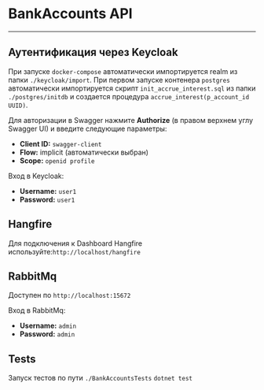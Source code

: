 # BankAccounts API
---

## Аутентификация через Keycloak

При запуске `docker-compose` автоматически импортируется realm из папки `./keycloak/import`.
При первом запуске контенера `postgres` автоматически импортируется скрипт `init_accrue_interest.sql` из папки `./postgres/initdb` и создается процедура `accrue_interest(p_account_id UUID)`.

Для авторизации в Swagger нажмите **Authorize** (в правом верхнем углу Swagger UI) и введите следующие параметры:

- **Client ID:** `swagger-client`
- **Flow:** implicit (автоматически выбран)
- **Scope:** `openid profile`

Вход в Keycloak:

- **Username:** `user1`
- **Password:** `user1`
 
## Hangfire

Для подключения к Dashboard Hangfire используйте:`http://localhost/hangfire`

## RabbitMq

Доступен по `http://localhost:15672`

Вход в RabbitMq:

- **Username:** `admin`
- **Password:** `admin`

## Tests

Запуск тестов по пути `./BankAccountsTests` `dotnet test`
